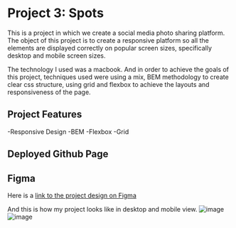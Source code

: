 # Project 3: Spots

This is a project in which we create a social media photo sharing platform. The object of this project is to create a responsive platform so all the elements are displayed correctly on popular screen sizes, specifically desktop and mobile screen sizes.

The technology I used was a macbook. And in order to achieve the goals of this project, techniques used were using a mix, BEM methodology to create clear css structure, using grid and flexbox to achieve the layouts and responsiveness of the page.

## Project Features

-Responsive Design
-BEM
-Flexbox
-Grid

## Deployed Github Page

## Figma

Here is a <a href="https://www.figma.com/design/BBNm2bC3lj8QQMHlnqRsga/Sprint-3-Project--Spots?node-id=0-1&p=f&t=tnhdp5lXm5YAxEmr-0"> link to the project design on Figma </a>

And this is how my project looks like in desktop and mobile view.
![image](./screenshots/Screenshot%202025-06-18%20at%205.23.26 pm.png)
![image](./screenshots/Screenshot%202025-06-18%20at%205.24.19 pm.png)

